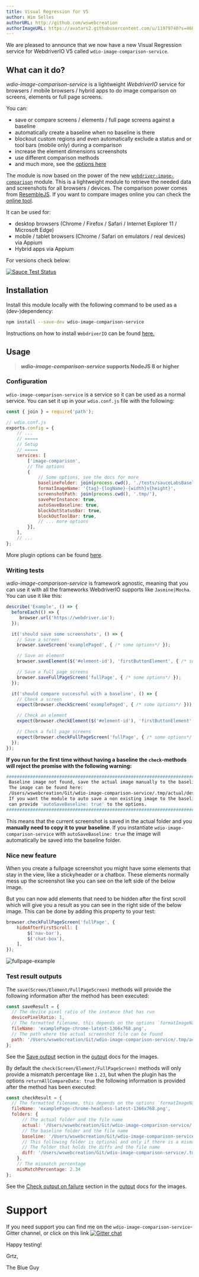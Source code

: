 ```yaml
---
title: Visual Regression for V5
author: Wim Selles
authorURL: http://github.com/wswebcreation
authorImageURL: https://avatars2.githubusercontent.com/u/11979740?s=460&v=4
---
```


We are pleased to announce that we now have a new Visual Regression service for WebdriverIO V5 called `wdio-image-comparison-service`.

## What can it do?
*wdio-image-comparison-service* is a lightweight *WebdriverIO* service for browsers / mobile browsers / hybrid apps to do image comparison on screens, elements or full page screens.

You can:

- save or compare screens / elements / full page screens against a baseline
- automatically create a baseline when no baseline is there
- blockout custom regions and even automatically exclude a status and or tool bars (mobile only) during a comparison
- increase the element dimensions screenshots
- use different comparison methods
- and much more, see the [options here](https://github.com/wswebcreation/wdio-image-comparison-service/blob/master/docs/OPTIONS.md)

The module is now based on the power of the new [`webdriver-image-comparison`](https://github.com/wswebcreation/webdriver-image-comparison) module. This is a lightweight module to retrieve the needed data and screenshots for all browsers / devices.
The comparison power comes from [ResembleJS](https://github.com/Huddle/Resemble.js). If you want to compare images online you can check the [online tool](https://rsmbl.github.io/Resemble.js/).


It can be used for:

- desktop browsers (Chrome / Firefox / Safari / Internet Explorer 11 / Microsoft Edge)
- mobile / tablet browsers (Chrome / Safari on emulators / real devices) via Appium
- Hybrid apps via Appium

For versions check below:

[![Sauce Test Status](https://eu-central-1.saucelabs.com/browser-matrix/wdio-image-comparison-service.svg)](https://eu-central-1.saucelabs.com/u/wdio-image-comparison-service)

## Installation
Install this module locally with the following command to be used as a (dev-)dependency:

```bash npm2yarn
npm install --save-dev wdio-image-comparison-service
```

Instructions on how to install `WebdriverIO` can be found [here.](http://webdriver.io/guide/getstarted/install.html)

## Usage
> ***wdio-image-comparison-service* supports NodeJS 8 or higher**

### Configuration
`wdio-image-comparison-service` is a service so it can be used as a normal service. You can set it up in your `wdio.conf.js` file with the following:

```js
const { join } = require('path');

// wdio.conf.js
exports.config = {
    // ...
    // =====
    // Setup
    // =====
    services: [
        ['image-comparison',
        // The options
        {
            // Some options, see the docs for more
            baselineFolder: join(process.cwd(), './tests/sauceLabsBaseline/'),
            formatImageName: '{tag}-{logName}-{width}x{height}',
            screenshotPath: join(process.cwd(), '.tmp/'),
            savePerInstance: true,
            autoSaveBaseline: true,
            blockOutStatusBar: true,
            blockOutToolBar: true,
            // ... more options
        }],
    ],
    // ...
};
```

More plugin options can be found [here](https://github.com/wswebcreation/wdio-image-comparison-service/blob/master/docs/OPTIONS.md#plugin-options).

### Writing tests
*wdio-image-comparison-service* is framework agnostic, meaning that you can use it with all the frameworks WebdriverIO supports like `Jasmine|Mocha`.
You can use it like this:

```js
describe('Example', () => {
  beforeEach(() => {
     browser.url('https://webdriver.io');
  });

  it('should save some screenshots', () => {
  	// Save a screen
  	browser.saveScreen('examplePaged', { /* some options*/ });

  	// Save an element
  	browser.saveElement($('#element-id'), 'firstButtonElement', { /* some options*/ });

  	// Save a full page screens
  	browser.saveFullPageScreen('fullPage', { /* some options*/ });
  });

  it('should compare successful with a baseline', () => {
  	// Check a screen
  	expect(browser.checkScreen('examplePaged', { /* some options*/ })).toEqual(0);

  	// Check an element
  	expect(browser.checkElement($('#element-id'), 'firstButtonElement', { /* some options*/ })).toEqual(0);

  	// Check a full page screens
  	expect(browser.checkFullPageScreen('fullPage', { /* some options*/ })).toEqual(0);
  });
});
```

**If you run for the first time without having a baseline the `check`-methods will reject the promise with the following warning:**

```bash
#####################################################################################
 Baseline image not found, save the actual image manually to the baseline.
 The image can be found here:
 /Users/wswebcreation/Git/wdio-image-comparison-service/.tmp/actual/desktop_chrome/examplePage-chrome-latest-1366x768.png
 If you want the module to auto save a non existing image to the baseline you
 can provide 'autoSaveBaseline: true' to the options.
#####################################################################################

```

This means that the current screenshot is saved in the actual folder and you **manually need to copy it to your baseline**.
If you instantiate `wdio-image-comparison-service` with `autoSaveBaseline: true` the image will automatically be saved into the baseline folder.

### Nice new feature
When you create a fullpage screenshot you might have some elements that stay in the view, like a stickyheader or a chatbox.
These elements normally mess up the screenshot like you can see on the left side of the below image.

But you can now add elements that need to be hidden after the first scroll which will give you a result as you can see in the right side of the below image.
This can be done by adding this property to your test:

```js
browser.checkFullPageScreen('fullPage', {
    hideAfterFirstScroll: [
        $('nav-bar'),
        $('chat-box'),
    ],
});
```

![fullpage-example](./assets/image-comparison.jpg)


### Test result outputs
The `save(Screen/Element/FullPageScreen)` methods will provide the following information after the method has been executed:

```js
const saveResult = {
  // The device pixel ratio of the instance that has run
  devicePixelRatio: 1,
  // The formatted filename, this depends on the options `formatImageName`
  fileName: 'examplePage-chrome-latest-1366x768.png',
  // The path where the actual screenshot file can be found
  path: '/Users/wswebcreation/Git/wdio-image-comparison-service/.tmp/actual/desktop_chrome',
};
```

See the [Save output](https://github.com/wswebcreation/wdio-image-comparison-service/blob/master/docs/OUTPUT.md#save-output) section in the [output](https://github.com/wswebcreation/wdio-image-comparison-service/blob/master/docs/OUTPUT.md) docs for the images.

By default the `check(Screen/Element/FullPageScreen)` methods will only provide a mismatch percentage like `1.23`, but when the plugin has the options `returnAllCompareData: true` the following information is provided after the method has been executed:

```js
const checkResult = {
  // The formatted filename, this depends on the options `formatImageName`
  fileName: 'examplePage-chrome-headless-latest-1366x768.png',
  folders: {
      // The actual folder and the file name
      actual: '/Users/wswebcreation/Git/wdio-image-comparison-service/.tmp/actual/desktop_chrome/examplePage-chrome-headless-latest-1366x768.png',
      // The baseline folder and the file name
      baseline: '/Users/wswebcreation/Git/wdio-image-comparison-service/localBaseline/desktop_chrome/examplePage-chrome-headless-latest-1366x768.png',
      // This following folder is optional and only if there is a mismatch
      // The folder that holds the diffs and the file name
      diff: '/Users/wswebcreation/Git/wdio-image-comparison-service/.tmp/diff/desktop_chrome/examplePage-chrome-headless-latest-1366x768.png',
    },
    // The mismatch percentage
    misMatchPercentage: 2.34
};
```

See the [Check output on failure](https://github.com/wswebcreation/wdio-image-comparison-service/blob/master/docs/OUTPUT.md#check-output-on-failure) section in the [output](https://github.com/wswebcreation/wdio-image-comparison-service/blob/master/docs/OUTPUT.md) docs for the images.

# Support
If you need support you can find me on the `wdio-image-comparison-service`- Gitter channel, or click on this link [![Gitter chat](https://badges.gitter.im/wswebcreation/wdio-image-comparison-service.png)](https://gitter.im/wswebcreation/wdio-image-comparison-service "Gitter chat")

Happy testing!

Grtz,

The Blue Guy
